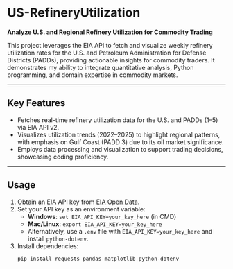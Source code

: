 # US-RefineryUtilization


**Analyze U.S. and Regional Refinery Utilization for Commodity Trading**

This project leverages the EIA API to fetch and visualize weekly refinery utilization rates for the U.S. and Petroleum Administration for Defense Districts (PADDs), providing actionable insights for commodity traders. It demonstrates my ability to integrate quantitative analysis, Python programming, and domain expertise in commodity markets.

---

##  Key Features
- Fetches real-time refinery utilization data for the U.S. and PADDs (1–5) via EIA API v2.
- Visualizes utilization trends (2022–2025) to highlight regional patterns, with emphasis on Gulf Coast (PADD 3) due to its oil market significance.
- Employs data processing and visualization to support trading decisions, showcasing coding proficiency.

---

##  Usage
1. Obtain an EIA API key from [EIA Open Data](https://www.eia.gov/opendata/register.cfm).
2. Set your API key as an environment variable:
   - **Windows**: `set EIA_API_KEY=your_key_here` (in CMD)
   - **Mac/Linux**: `export EIA_API_KEY=your_key_here`
   - Alternatively, use a `.env` file with `EIA_API_KEY=your_key_here` and install `python-dotenv`.
3. Install dependencies:
   ```bash
   pip install requests pandas matplotlib python-dotenv